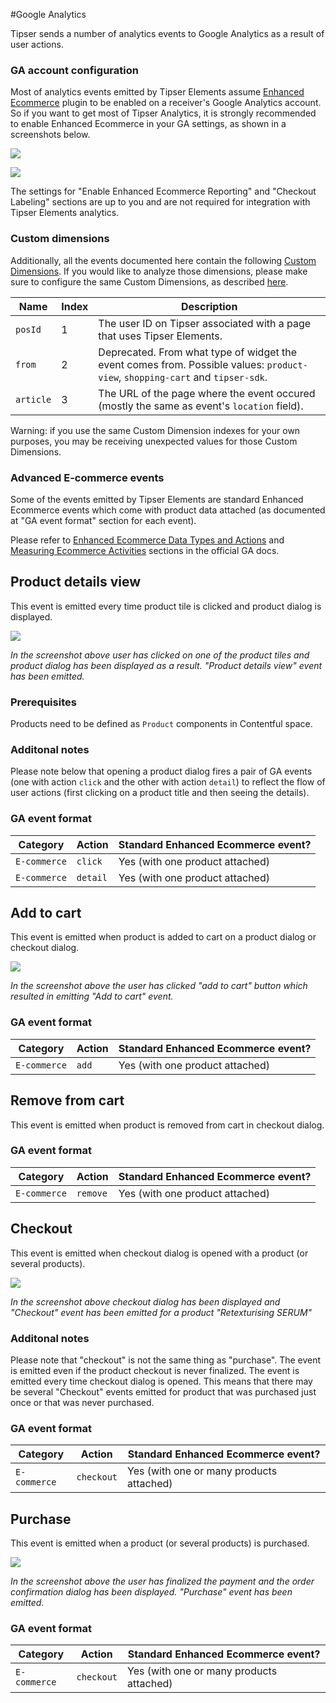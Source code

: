 #Google Analytics

Tipser sends a number of analytics events to Google Analytics as a result of user actions.

### GA account configuration ###

Most of analytics events emitted by Tipser Elements assume [Enhanced Ecommerce](https://developers.google.com/analytics/devguides/collection/analyticsjs/enhanced-ecommerce) plugin to be enabled on
a receiver's Google Analytics account. So if you want to get most of Tipser Analytics, it is strongly recommended to enable Enhanced Ecommerce in your GA settings, as shown in a screenshots below.

[![](enhanced_analytics_settings.png)](/images/enhanced_analytics_settings.png) 

[![](enable_ecommerce.png)](/images/enable_ecommerce.png)

The settings for "Enable Enhanced Ecommerce Reporting" and "Checkout Labeling" sections are up to you and are not required for integration with Tipser Elements analytics.

### Custom dimensions ###

Additionally, all the events documented here contain the following [Custom Dimensions](https://support.google.com/analytics/answer/2709828?hl=en). If you would like to analyze those dimensions, please
make sure to configure the same Custom Dimensions, as described [here](google.com/analytics/answer/2709829?hl=en).

Name                  | Index                   | Description
---------             | ---------               | ---------
`posId`               | 1                       | The user ID on Tipser associated with a page that uses Tipser Elements.
`from`                | 2                       | Deprecated. From what type of widget the event comes from. Possible values: `product-view`, `shopping-cart` and `tipser-sdk`.
`article`             | 3                       | The URL of the page where the event occured (mostly the same as event's `location` field).

Warning: if you use the same Custom Dimension indexes for your own
purposes, you may be receiving unexpected values for those Custom Dimensions.

### Advanced E-commerce events ###

Some of the events emitted by Tipser Elements are standard Enhanced Ecommerce events which come with product data attached (as documented at "GA event format" section for each event).

Please refer to [Enhanced Ecommerce Data Types and Actions](https://developers.google.com/analytics/devguides/collection/analyticsjs/enhanced-ecommerce#ecommerce-data) and 
 [Measuring Ecommerce Activities](https://developers.google.com/analytics/devguides/collection/analyticsjs/enhanced-ecommerce#measuring-activities) sections in the official GA docs.

## Product details view

This event is emitted every time product tile is clicked and product dialog is displayed.

[![](product_details_viewed.png)](/images/product_details_viewed.png)

_In the screenshot above user has clicked on one of the product tiles and product dialog has been displayed as a result. "Product details view" event has been emitted._

### Prerequisites ###

Products need to be defined as `Product` components in Contentful space.

### Additonal notes ###

Please note below that opening a product dialog fires a pair of GA events (one with action `click` and the other with action `detail`) to reflect the flow of user actions
(first clicking on a product title and then seeing the details).

### GA event format ###

Category         | Action      | Standard Enhanced Ecommerce event?
---------        | ----------- | -----------
`E-commerce`     | `click`     | Yes (with one product attached)
`E-commerce`     | `detail`    | Yes (with one product attached)

## Add to cart

This event is emitted when product is added to cart on a product dialog or checkout dialog.

[![](add_to_cart_event.png)](/images/add_to_cart_event.png)

_In the screenshot above the user has clicked "add to cart" button which resulted in emitting "Add to cart" event._

### GA event format ###

Category         | Action         | Standard Enhanced Ecommerce event?
---------        | -----------    | -----------        
`E-commerce`     | `add`          | Yes (with one product attached) 

## Remove from cart

This event is emitted when product is removed from cart in checkout dialog.

### GA event format ###

Category         | Action         | Standard Enhanced Ecommerce event?
---------        | -----------    | -----------       
`E-commerce`     | `remove`       | Yes (with one product attached)

## Checkout

This event is emitted when checkout dialog is opened with a product (or several products).

[![](product_checkout.png)](/images/product_checkout.png)

_In the screenshot above checkout dialog has been displayed and "Checkout" event has been emitted for a product "Retexturising SERUM"_

### Additonal notes ###

Please note that "checkout" is not the same thing as "purchase". The event is emitted even if the product checkout is never finalized.
The event is emitted every time checkout dialog is opened. This means that there may be several "Checkout" events emitted for product that was purchased just 
once or that was never purchased.

### GA event format ###

Category         | Action         | Standard Enhanced Ecommerce event?     
---------        | -----------    | -----------               
`E-commerce`     | `checkout`     | Yes (with one or many products attached)


## Purchase

This event is emitted when a product (or several products) is purchased.

[![](purchase_event.png)](/images/purchase_event.png)

_In the screenshot above the user has finalized the payment and the order confirmation dialog has been displayed. "Purchase" event has been emitted._

### GA event format ###

Category         | Action         | Standard Enhanced Ecommerce event?        
---------        | -----------    | -----------               
`E-commerce`     | `checkout`     | Yes (with one or many products attached)
